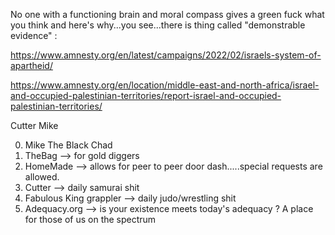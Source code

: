No one with a functioning brain and moral compass gives a green fuck what you think and here's
why...you see...there is thing called "demonstrable evidence" :

https://www.amnesty.org/en/latest/campaigns/2022/02/israels-system-of-apartheid/

https://www.amnesty.org/en/location/middle-east-and-north-africa/israel-and-occupied-palestinian-territories/report-israel-and-occupied-palestinian-territories/

Cutter Mike

0. Mike The Black Chad
1. TheBag  --> for gold diggers
2. HomeMade --> allows for peer to peer door dash.....special requests are allowed.
3. Cutter --> daily samurai shit
4. Fabulous King grappler --> daily judo/wrestling shit
5. Adequacy.org --> is your existence meets today's adequacy ?  A place for those of us on the spectrum